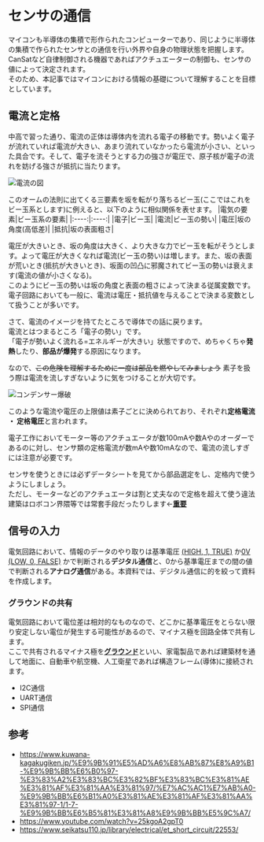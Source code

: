 # センサの通信

マイコンも半導体の集積で形作られたコンピューターであり、同じように半導体の集積で作られたセンサとの通信を行い外界や自身の物理状態を把握します。CanSatなど自律制御される機器であればアクチュエーターの制御も、センサの値によって決定されます。  
そのため、本記事ではマイコンにおける情報の基礎について理解することを目標としています。

## 電流と定格

中高で習った通り、電流の正体は導体内を流れる電子の移動です。勢いよく電子が流れていれば電流が大きい、あまり流れていなかったら電流が小さい、といった具合です。そして、電子を流そうとする力の強さが電圧で、原子核が電子の流れを妨げる強さが抵抗に当たります。

![電流の図](https://image.jimcdn.com/app/cms/image/transf/dimension=960x10000:format=png/path/sa07fdcab0410c43c/image/ide395796d174cdba/version/1632534935/image.png)

このオームの法則に出てくる三要素を坂を転がり落ちるビー玉(ここではこれをビー玉系とします)に例えると、以下のように相似関係を表せます。
|電気の要素|ビー玉系の要素|
|:----:|:----:|
|電子|ビー玉|
|電流|ビー玉の勢い|
|電圧|坂の角度(高低差)|
|抵抗|坂の表面粗さ|

電圧が大きいとき、坂の角度は大きく、より大きな力でビー玉を転がそうとします。よって電圧が大きくなれば電流(ビー玉の勢い)は増します。また、坂の表面が荒いとき(抵抗が大きいとき)、坂面の凹凸に邪魔されてビー玉の勢いは衰えます(電流の値が小さくなる)。  
このようにビー玉の勢いは坂の角度と表面の粗さによって決まる従属変数です。  
電子回路においても一般に、電流は電圧・抵抗値を与えることで決まる変数として扱うことが多いです。

さて、電流のイメージを持てたところで導体での話に戻ります。  
電流とはつまるところ「電子の勢い」です。  
「電子が勢いよく流れる=エネルギーが大きい」状態ですので、めちゃくちゃ**発熱**したり、**部品が爆発**する原因になります。

なので、<s>この危険を理解するために一度は部品を燃やしてみましょう</s> 素子を扱う際は電流を流しすぎないように気をつけることが大切です。

![コンデンサー爆破](https://img.youtube.com/vi/25kgoA2gpT0/sddefault.jpg)

このような電流や電圧の上限値は素子ごとに決められており、それぞれ**定格電流 ・ 定格電圧**と言われます。

電子工作においてモーター等のアクチュエータが数100mAや数Aやのオーダーであるのに対し、センサ類の定格電流が数mAや数10mAなので、電流の流しすぎには注意が必要です。

センサを使うときには必ずデータシートを見てから部品選定をし、定格内で使うようにしましょう。  
ただし、モーターなどのアクチュエータは割と丈夫なので定格を超えて使う違法建築はロボコン界隈等では常套手段だったりします←<u>**重要**</u>

## 信号の入力
電気回路において、情報のデータのやり取りは基準電圧 <u>(HIGH, 1, TRUE)</u> か<u>0V (LOW, 0, FALSE)</u> かで判断される**デジタル通信**と、0から基準電圧までの間の値で判断される**アナログ通信**がある。本資料では、デジタル通信に的を絞って資料を作成します。

### グラウンドの共有
電気回路において電位差は相対的なものなので、どこかに基準電圧をとらない限り安定しない電位が発生する可能性があるので、マイナス極を回路全体で共有します。  
ここで共有されるマイナス極を<u>**グラウンド**</u>といい、家電製品であれば建築材を通して地面に、自動車や航空機、人工衛星であれば構造フレーム(導体)に接続されます。


* I2C通信
* UART通信
* SPI通信

## 参考

* https://www.kuwana-kagakugiken.jp/%E9%9B%91%E5%AD%A6%E8%AB%87%E8%A9%B1-%E9%9B%BB%E6%B0%97-%E3%83%A2%E3%83%BC%E3%82%BF%E3%83%BC%E3%81%AE%E3%81%AF%E3%81%AA%E3%81%97/%E7%AC%AC1%E7%AB%A0-%E9%9B%BB%E6%B1%A0%E3%81%AE%E3%81%AF%E3%81%AA%E3%81%97-1/1-7-%E9%9B%BB%E6%B5%81%E3%81%A8%E9%9B%BB%E5%9C%A7/
* https://www.youtube.com/watch?v=25kgoA2gpT0
* https://www.seikatsu110.jp/library/electrical/et_short_circuit/22553/